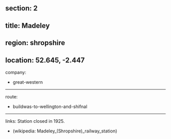 section: 2
----
title: Madeley
----
region: shropshire
----
location: 52.645, -2.447
----
company:
- great-western
----
route:
- buildwas-to-wellington-and-shifnal
----
links:
Station closed in 1925.
- (wikipedia: Madeley_&#x28;Shropshire&#x29;_railway_station)
